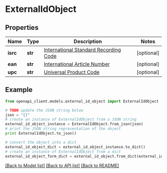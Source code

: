 # ExternalIdObject


## Properties
Name | Type | Description | Notes
------------ | ------------- | ------------- | -------------
**isrc** | **str** | [International Standard Recording Code](http://en.wikipedia.org/wiki/International_Standard_Recording_Code)  | [optional] 
**ean** | **str** | [International Article Number](http://en.wikipedia.org/wiki/International_Article_Number_%28EAN%29)  | [optional] 
**upc** | **str** | [Universal Product Code](http://en.wikipedia.org/wiki/Universal_Product_Code)  | [optional] 

## Example

```python
from openapi_client.models.external_id_object import ExternalIdObject

# TODO update the JSON string below
json = "{}"
# create an instance of ExternalIdObject from a JSON string
external_id_object_instance = ExternalIdObject.from_json(json)
# print the JSON string representation of the object
print ExternalIdObject.to_json()

# convert the object into a dict
external_id_object_dict = external_id_object_instance.to_dict()
# create an instance of ExternalIdObject from a dict
external_id_object_form_dict = external_id_object.from_dict(external_id_object_dict)
```
[[Back to Model list]](../README.md#documentation-for-models) [[Back to API list]](../README.md#documentation-for-api-endpoints) [[Back to README]](../README.md)


